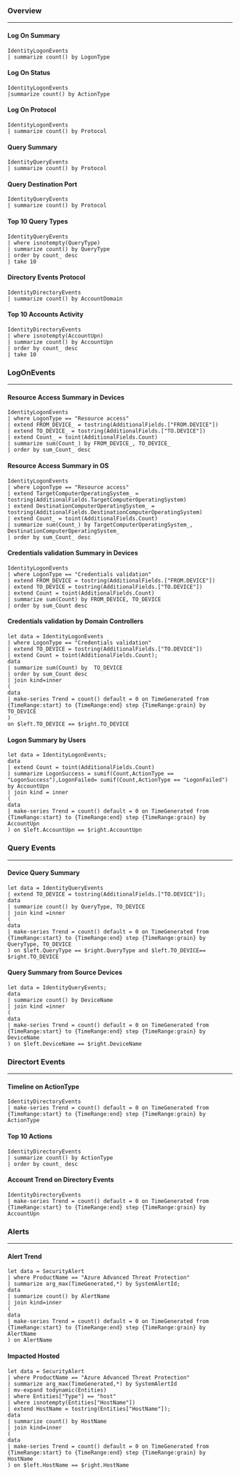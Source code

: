 
### Overview
<hr>

#### Log On Summary

```
IdentityLogonEvents
| summarize count() by LogonType
```

#### Log On Status

```
IdentityLogonEvents
|summarize count() by ActionType
```


#### Log On Protocol

```
IdentityLogonEvents
| summarize count() by Protocol
```

#### Query Summary

```
IdentityQueryEvents
| summarize count() by Protocol
```

#### Query Destination Port

```
IdentityQueryEvents
| summarize count() by Protocol
```


#### Top 10 Query Types

```
IdentityQueryEvents
| where isnotempty(QueryType)
| summarize count() by QueryType
| order by count_ desc
| take 10
```

#### Directory Events Protocol

```
IdentityDirectoryEvents
| summarize count() by AccountDomain
```

#### Top 10 Accounts Activity

```
IdentityDirectoryEvents
| where isnotempty(AccountUpn)
| summarize count() by AccountUpn
| order by count_ desc 
| take 10
```

### LogOnEvents
<hr>

#### Resource Access Summary in Devices

```
IdentityLogonEvents
| where LogonType == "Resource access"
| extend FROM_DEVICE_ = tostring(AdditionalFields.["FROM.DEVICE"])
| extend TO_DEVICE_ = tostring(AdditionalFields.["TO.DEVICE"])
| extend Count_ = toint(AdditionalFields.Count)
| summarize sum(Count_) by FROM_DEVICE_, TO_DEVICE_
| order by sum_Count_ desc
```

#### Resource Access Summary in OS

```
IdentityLogonEvents
| where LogonType == "Resource access"
| extend TargetComputerOperatingSystem_ = tostring(AdditionalFields.TargetComputerOperatingSystem)
| extend DestinationComputerOperatingSystem_ = tostring(AdditionalFields.DestinationComputerOperatingSystem)
| extend Count_ = toint(AdditionalFields.Count)
| summarize sum(Count_) by TargetComputerOperatingSystem_, DestinationComputerOperatingSystem_
| order by sum_Count_ desc
```

#### Credentials validation Summary in Devices

```
IdentityLogonEvents
| where LogonType == "Credentials validation"
| extend FROM_DEVICE = tostring(AdditionalFields.["FROM.DEVICE"])
| extend TO_DEVICE = tostring(AdditionalFields.["TO.DEVICE"])
| extend Count = toint(AdditionalFields.Count)
| summarize sum(Count) by FROM_DEVICE, TO_DEVICE
| order by sum_Count desc
```

#### Credentials validation by Domain Controllers

```
let data = IdentityLogonEvents
| where LogonType == "Credentials validation"
| extend TO_DEVICE = tostring(AdditionalFields.["TO.DEVICE"])
| extend Count = toint(AdditionalFields.Count);
data
| summarize sum(Count) by  TO_DEVICE
| order by sum_Count desc
| join kind=inner
(
data
| make-series Trend = count() default = 0 on TimeGenerated from {TimeRange:start} to {TimeRange:end} step {TimeRange:grain} by TO_DEVICE
)
on $left.TO_DEVICE == $right.TO_DEVICE
```

#### Logon Summary by Users

```
let data = IdentityLogonEvents;
data
| extend Count = toint(AdditionalFields.Count)
| summarize LogonSuccess = sumif(Count,ActionType == "LogonSuccess"),LogonFailed= sumif(Count,ActionType == "LogonFailed") by AccountUpn
| join kind = inner
(
data
| make-series Trend = count() default = 0 on TimeGenerated from {TimeRange:start} to {TimeRange:end} step {TimeRange:grain} by AccountUpn
) on $left.AccountUpn == $right.AccountUpn
```

### Query Events
<hr>

#### Device Query Summary
```
let data = IdentityQueryEvents
| extend TO_DEVICE = tostring(AdditionalFields.["TO.DEVICE"]);
data
| summarize count() by QueryType, TO_DEVICE
| join kind =inner 
(
data
| make-series Trend = count() default = 0 on TimeGenerated from {TimeRange:start} to {TimeRange:end} step {TimeRange:grain} by QueryType, TO_DEVICE
) on $left.QueryType == $right.QueryType and $left.TO_DEVICE== $right.TO_DEVICE
```
#### Query Summary from Source Devices

```
let data = IdentityQueryEvents;
data
| summarize count() by DeviceName
| join kind =inner 
(
data
| make-series Trend = count() default = 0 on TimeGenerated from {TimeRange:start} to {TimeRange:end} step {TimeRange:grain} by DeviceName
) on $left.DeviceName == $right.DeviceName
```

### Directort Events
<hr>

#### Timeline on ActionType

```
IdentityDirectoryEvents
| make-series Trend = count() default = 0 on TimeGenerated from {TimeRange:start} to {TimeRange:end} step {TimeRange:grain} by ActionType 
```

#### Top 10 Actions

```
IdentityDirectoryEvents
| summarize count() by ActionType 
| order by count_ desc
```

#### Account Trend on Directory Events

```
IdentityDirectoryEvents
| make-series Trend = count() default = 0 on TimeGenerated from {TimeRange:start} to {TimeRange:end} step {TimeRange:grain} by AccountUpn
```


### Alerts
<hr>

#### Alert Trend

```
let data = SecurityAlert
| where ProductName == "Azure Advanced Threat Protection"
| summarize arg_max(TimeGenerated,*) by SystemAlertId;
data
| summarize count() by AlertName
| join kind=inner 
(
data
| make-series Trend = count() default = 0 on TimeGenerated from {TimeRange:start} to {TimeRange:end} step {TimeRange:grain} by AlertName
) on AlertName
```

#### Impacted Hosted

```
let data = SecurityAlert
| where ProductName == "Azure Advanced Threat Protection"
| summarize arg_max(TimeGenerated,*) by SystemAlertId
| mv-expand todynamic(Entities)
| where Entities["Type"] == "host"
| where isnotempty(Entities["HostName"])
| extend HostName = tostring(Entities["HostName"]);
data
| summarize count() by HostName
| join kind=inner 
(
data
| make-series Trend = count() default = 0 on TimeGenerated from {TimeRange:start} to {TimeRange:end} step {TimeRange:grain} by HostName
) on $left.HostName == $right.HostName
```
